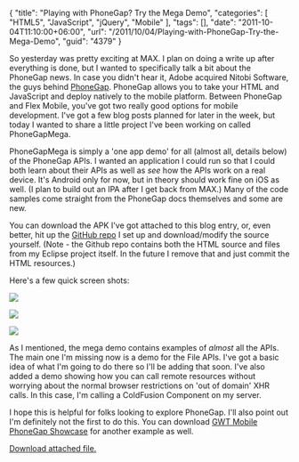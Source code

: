 {
	"title": "Playing with PhoneGap? Try the Mega Demo",
	"categories": [
		"HTML5",
		"JavaScript",
		"jQuery",
		"Mobile"
	],
	"tags": [],
	"date": "2011-10-04T11:10:00+06:00",
	"url": "/2011/10/04/Playing-with-PhoneGap-Try-the-Mega-Demo",
	"guid": "4379"
}

So yesterday was pretty exciting at MAX. I plan on doing a write up after everything is done, but I wanted to specifically talk a bit about the PhoneGap news. In case you didn't hear it, Adobe acquired Nitobi Software, the guys behind <a href="http://www.phonegap.com">PhoneGap</a>. PhoneGap allows you to take your HTML and JavaScript and deploy natively to the mobile platform. Between PhoneGap and Flex Mobile, you've got two really good options for mobile development. I've got a few blog posts planned for later in the week, but today I wanted to share a little project I've been working on called PhoneGapMega.
<!--more-->
<p>

<p/>
PhoneGapMega is simply a 'one app demo' for all (almost all, details below) of the PhoneGap APIs. I wanted an application I could run so that I could both learn about their APIs as well as <i>see</i> how the APIs work on a real device. It's Android only for now, but in theory should work fine on iOS as well. (I plan to build out an IPA after I get back from MAX.) Many of the code samples come straight from the PhoneGap docs themselves and some are new. 
<p/>
You can download the APK I've got attached to this blog entry, or, even better, hit up the <a href="https://github.com/cfjedimaster/PhoneGapMega">GitHub repo</a> I set up and download/modify the source yourself. (Note - the Github repo contains both the HTML source and files from my Eclipse project itself. In the future I remove that and just commit the HTML resources.)
<p/>
Here's a few quick screen shots:
<p/>
<img src="http://www.raymondcamden.com/images/s11.png" />
<p/>
<img src="http://www.coldfusionjedi.com/images/s22.png" />
<p/>
<img src="http://www.coldfusionjedi.com/images/s31.png" />
<p/>
As I mentioned, the mega demo contains examples of <i>almost</i> all the APIs. The main one I'm missing now is a demo for the File APIs. I've got a basic idea of what I'm going to do there so I'll be adding that soon. I've also added a demo showing how you can call remote resources without worrying about the normal browser restrictions on 'out of domain' XHR calls. In this case, I'm calling a ColdFusion Component on my server.
<p/>
I hope this is helpful for folks looking to explore PhoneGap. I'll also point out I'm definitely not the first to do this. You can download <a href="https://market.android.com/details?id=com.gwtmobile.phonegap&feature=search_result">GWT Mobile PhoneGap Showcase</a> for another example as well.<p><a href='enclosures/C%3A%5Chosts%5C2009%2Ecoldfusionjedi%2Ecom%5Cenclosures%2FPhoneGapMega%2Eapk'>Download attached file.</a></p>